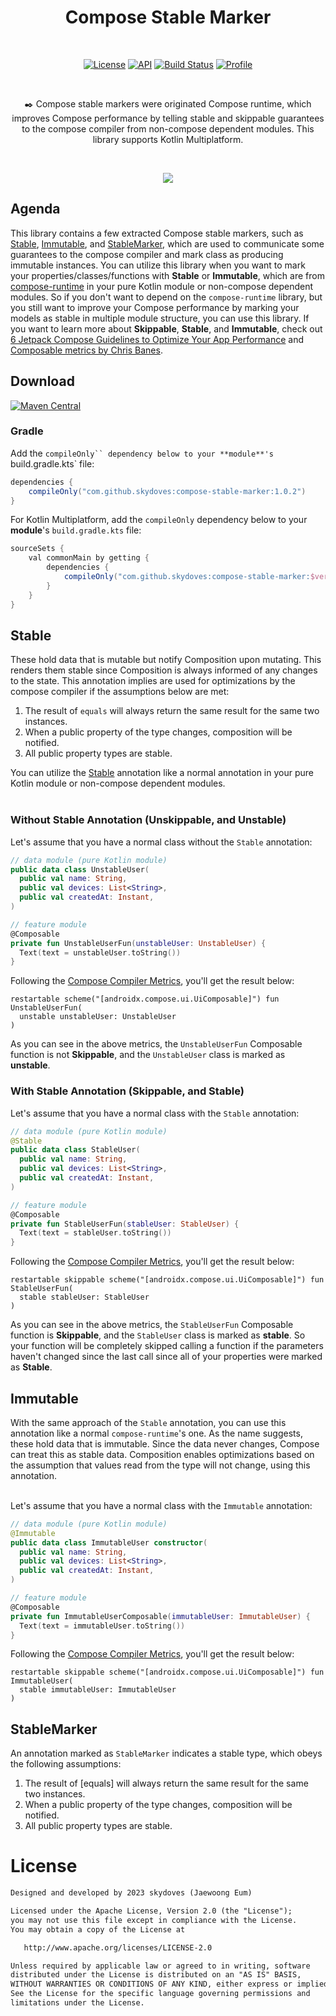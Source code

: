 <h1 align="center">Compose Stable Marker</h1></br>

<p align="center">
  <a href="https://opensource.org/licenses/Apache-2.0"><img alt="License" src="https://img.shields.io/badge/License-Apache%202.0-blue.svg"/></a>
  <a href="https://android-arsenal.com/api?level=21"><img alt="API" src="https://img.shields.io/badge/API-21%2B-brightgreen.svg?style=flat"/></a>
  <a href="https://github.com/skydoves/compose-stable-marker/actions/workflows/android.yml"><img alt="Build Status" 
  src="https://github.com/skydoves/compose-stable-marker/actions/workflows/android.yml/badge.svg"/></a>
  <a href="https://github.com/skydoves"><img alt="Profile" src="https://skydoves.github.io/badges/skydoves.svg"/></a>
</p><br>

<p align="center">
✒️ Compose stable markers were originated Compose runtime, which improves Compose performance by telling stable and skippable guarantees to the compose compiler from non-compose dependent modules. This library supports Kotlin Multiplatform.
</p><br>

<p align="center">
<img src="https://github.com/skydoves/compose-stable-marker/assets/24237865/9ead142c-3a35-4027-932a-b1d4e1cd13c5" />
</p>

## Agenda

This library contains a few extracted Compose stable markers, such as [Stable](https://developer.android.com/reference/kotlin/androidx/compose/runtime/Stable), [Immutable](https://developer.android.com/reference/kotlin/androidx/compose/runtime/Immutable), and [StableMarker](https://developer.android.com/reference/kotlin/androidx/compose/runtime/StableMarker), which are used to communicate some guarantees to the compose compiler and mark class as producing immutable instances. You can utilize this library when you want to mark your properties/classes/functions with **Stable** or **Immutable**, which are from [compose-runtime](https://developer.android.com/jetpack/androidx/releases/compose-runtime) in your pure Kotlin module or non-compose dependent modules. So if you don't want to depend on the `compose-runtime` library, but you still want to improve your Compose performance by marking your models as stable in multiple module structure, you can use this library. If you want to learn more about **Skippable**, **Stable**, and **Immutable**, check out [6 Jetpack Compose Guidelines to Optimize Your App Performance](https://medium.com/proandroiddev/6-jetpack-compose-guidelines-to-optimize-your-app-performance-be18533721f9) and [Composable metrics by Chris Banes](https://chrisbanes.me/posts/composable-metrics/#skippable).

## Download
[![Maven Central](https://img.shields.io/maven-central/v/com.github.skydoves/compose-stable-marker.svg?label=Maven%20Central)](https://search.maven.org/search?q=g:%22com.github.skydoves%22%20AND%20a:%compose-stable-marker%22)

### Gradle

Add the `compileOnly`` dependency below to your **module**'s `build.gradle.kts` file:

```gradle
dependencies {
    compileOnly("com.github.skydoves:compose-stable-marker:1.0.2")
}
```

For Kotlin Multiplatform, add the `compileOnly` dependency below to your **module**'s `build.gradle.kts` file:

```gradle
sourceSets {
    val commonMain by getting {
        dependencies {
            compileOnly("com.github.skydoves:compose-stable-marker:$version")
        }
    }
}
```

## Stable

These hold data that is mutable but notify Composition upon mutating. This renders them stable since Composition is always informed of any changes to the state. This annotation implies are used for optimizations by the compose compiler if the assumptions below are met:

1.  The result of `equals` will always return the same result for the same two instances.
 2. When a public property of the type changes, composition will be notified.
 3. All public property types are stable.

You can utilize the [Stable](https://developer.android.com/reference/kotlin/androidx/compose/runtime/Stable) annotation like a normal annotation in your pure Kotlin module or non-compose dependent modules. <br><br>

### Without Stable Annotation (Unskippable, and Unstable)

Let's assume that you have a normal class without the `Stable` annotation:

```kotlin
// data module (pure Kotlin module)
public data class UnstableUser(
  public val name: String,
  public val devices: List<String>,
  public val createdAt: Instant,
)

// feature module
@Composable
private fun UnstableUserFun(unstableUser: UnstableUser) {
  Text(text = unstableUser.toString())
}
```

Following the [Compose Compiler Metrics](https://github.com/androidx/androidx/blob/androidx-main/compose/compiler/design/compiler-metrics.md), you'll get the result below:

```
restartable scheme("[androidx.compose.ui.UiComposable]") fun UnstableUserFun(
  unstable unstableUser: UnstableUser
)
```

As you can see in the above metrics, the `UnstableUserFun` Composable function is not **Skippable**, and the `UnstableUser` class is marked as **unstable**. 

### With Stable Annotation (Skippable, and Stable)

Let's assume that you have a normal class with the `Stable` annotation:

```kotlin
// data module (pure Kotlin module)
@Stable
public data class StableUser(
  public val name: String,
  public val devices: List<String>,
  public val createdAt: Instant,
)

// feature module
@Composable
private fun StableUserFun(stableUser: StableUser) {
  Text(text = stableUser.toString())
}
```

Following the [Compose Compiler Metrics](https://github.com/androidx/androidx/blob/androidx-main/compose/compiler/design/compiler-metrics.md), you'll get the result below:

```
restartable skippable scheme("[androidx.compose.ui.UiComposable]") fun StableUserFun(
  stable stableUser: StableUser
)
```

As you can see in the above metrics, the `StableUserFun` Composable function is **Skippable**, and the `StableUser` class is marked as **stable**. So your function will be completely skipped calling a function if the parameters haven't changed since the last call since all of your properties were marked as **Stable**.

## Immutable

With the same approach of the `Stable` annotation, you can use this annotation like a normal `compose-runtime`'s one. As the name suggests, these hold data that is immutable. Since the data never changes, Compose can treat this as stable data. Composition enables optimizations based on the assumption that values read from the type will not change, using this annotation. <br><br>

Let's assume that you have a normal class with the `Immutable` annotation:

```kotlin
// data module (pure Kotlin module)
@Immutable
public data class ImmutableUser constructor(
  public val name: String,
  public val devices: List<String>,
  public val createdAt: Instant,
)

// feature module
@Composable
private fun ImmutableUserComposable(immutableUser: ImmutableUser) {
  Text(text = immutableUser.toString())
}
```

Following the [Compose Compiler Metrics](https://github.com/androidx/androidx/blob/androidx-main/compose/compiler/design/compiler-metrics.md), you'll get the result below:

```
restartable skippable scheme("[androidx.compose.ui.UiComposable]") fun ImmutableUser(
  stable immutableUser: ImmutableUser
)
```

## StableMarker

An annotation marked as `StableMarker` indicates a stable type, which obeys the following assumptions:

 1. The result of [equals] will always return the same result for the same two instances.
 2. When a public property of the type changes, composition will be notified.
 3. All public property types are stable.

# License
```xml
Designed and developed by 2023 skydoves (Jaewoong Eum)

Licensed under the Apache License, Version 2.0 (the "License");
you may not use this file except in compliance with the License.
You may obtain a copy of the License at

   http://www.apache.org/licenses/LICENSE-2.0

Unless required by applicable law or agreed to in writing, software
distributed under the License is distributed on an "AS IS" BASIS,
WITHOUT WARRANTIES OR CONDITIONS OF ANY KIND, either express or implied.
See the License for the specific language governing permissions and
limitations under the License.
```
